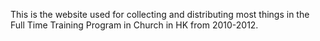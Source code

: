 This is the website used for collecting and distributing most things in the Full Time Training Program in Church in HK from 2010-2012.
